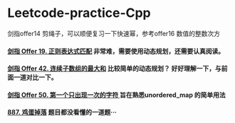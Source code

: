 # Leetcode-practice-Cpp

剑指offer14 剪绳子，可以顺便复习一下快速幂，参考offer16 数值的整数次方

#### [剑指 Offer 19. 正则表达式匹配](https://leetcode-cn.com/problems/zheng-ze-biao-da-shi-pi-pei-lcof/) 非常难，需要使用动态规划，还需要认真阅读。

#### [剑指 Offer 42. 连续子数组的最大和](https://leetcode-cn.com/problems/lian-xu-zi-shu-zu-de-zui-da-he-lcof/)   比较简单的动态规划？ 好好理解一下，与前面一道对比一下。

#### [剑指 Offer 50. 第一个只出现一次的字符 ](https://leetcode-cn.com/problems/di-yi-ge-zhi-chu-xian-yi-ci-de-zi-fu-lcof/)  旨在熟悉unordered_map 的简单用法

#### [887. 鸡蛋掉落](https://leetcode-cn.com/problems/super-egg-drop/) 题目都没看懂的一道题···

